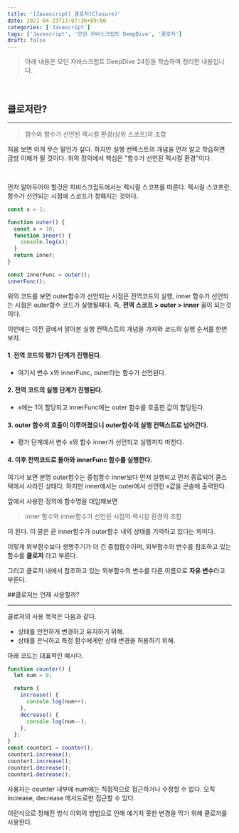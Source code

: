 ```yaml
---
title: '[Javascript] 클로저(Closure)'
date: 2021-04-23T13:07:36+09:00
categories: ['Javascript']
tags: ['Javascript', '모던 자바스크립트 DeepDive', '클로저']
draft: false
---
```




> 아래 내용은 모던 자바스크립트 DeepDive 24장을 학습하며 정리한 내용입니다.

<br>

<!--more-->

## 클로저란?

---

> 함수와 함수가 선언된 렉시컬 환경(상위 스코프)의 조합

처음 보면 이게 무슨 말인가 싶다. 하지만 실행 컨텍스트의 개념을 먼저 알고 학습하면 금방 이해가 될 것이다.
위의 정의에서 핵심은 "함수가 선언된 렉시컬 환경"이다.

<br>

먼저 알아두어야 할것은 자바스크립트에서는 렉시컬 스코프를 따른다.
렉시컬 스코프란, 함수가 선언되는 시점에 스코프가 정해지는 것이다.

```js
const x = 1;

function outer() {
  const x = 10;
  function inner() {
    console.log(x);
  }
  return inner;
}

const innerFunc = outer();
innerFunc();
```

위의 코드를 보면 outer함수가 선언되는 시점은 전역코드의 실행,
inner 함수가 선언되는 시점은 outer함수 코드가 실행될때다.
즉, **전역 스코프 > outer > inner** 꼴이 되는것이다.

이번에는 이전 글에서 알아본 실행 컨텍스트의 개념을 가져와 코드의 실행 순서를 한번 보자.

#### 1. 전역 코드의 평가 단계가 진행된다.

- 여기서 변수 x와 innerFunc, outer라는 함수가 선언된다.

#### 2. 전역 코드의 실행 단계가 진행된다.

- x에는 1이 할당되고 innerFunc에는 outer 함수를 호출한 값이 할당된다.

#### 3. outer 함수의 호출이 이루어졌으니 outer함수의 실행 컨텍스트로 넘어간다.

- 평가 단계에서 변수 x와 함수 inner가 선언되고 실행까지 마친다.

#### 4. 이후 전역코드로 돌아와 innerFunc 함수를 실행한다.

여기서 보면 분명 outer함수는 중첩함수 inner보다 먼저 실행되고 먼저 종료되어 콜스택에서 사라진 상태다. 하지만 inner에서는 outer에서 선언한 x값을 콘솔에 출력한다.

앞에서 사용한 정의에 함수명을 대입해보면

> inner 함수와 inner함수가 선언된 시점의 렉시컬 환경의 조합

이 된다.
이 말은 곧 inner함수가 outer함수 내의 상태를 기억하고 있다는 의미다.

이렇게 외부함수보다 생명주기가 더 긴 중첩함수이며, 외부함수의 변수를 참조하고 있는 함수를 **클로저** 라고 부른다.

그리고 클로저 내에서 참조하고 있는 외부함수의 변수를 다른 이름으로 **자유 변수**라고 부른다.

##클로저는 언제 사용할까?

---

클로저의 사용 목적은 다음과 같다.

- 상태를 안전하게 변경하고 유지하기 위해.
- 상태를 은닉하고 특정 함수에게만 상태 변경을 허용하기 위해.

아래 코드는 대표적인 예시다.

```js
function counter() {
  let num = 0;

  return {
    increase() {
      console.log(num++);
    },
    decrease() {
      console.log(num--);
    },
  };
}
const counter1 = counter();
counter1.increase();
counter1.increase();
counter1.decrease();
counter1.decrease();
```

사용자는 counter 내부에 num에는 직접적으로 접근하거나 수정할 수 없다.
오직 increase, decrease 메서드로만 접근할 수 있다.

이런식으로 정해진 방식 이외의 방법으로 인해 예기치 못한 변경을 막기 위해 클로저를 사용한다.
